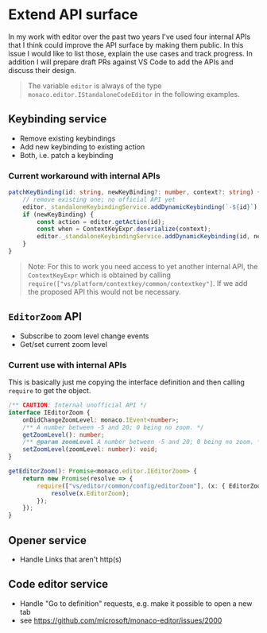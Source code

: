 # Extend API surface
In my work with editor over the past two years I've used four internal APIs that I think could improve the API surface by making them public. In this issue I would like to list those, explain the use cases and track progress. In addition I will prepare draft PRs against VS Code to add the APIs and discuss their design.

> The variable `editor` is always of the type `monaco.editor.IStandaloneCodeEditor` in the following examples.

## Keybinding service
- Remove existing keybindings
- Add new keybinding to existing action
- Both, i.e. patch a keybinding

### Current workaround with internal APIs
```ts
patchKeyBinding(id: string, newKeyBinding?: number, context?: string) {
	// remove existing one; no official API yet
	editor._standaloneKeybindingService.addDynamicKeybinding(`-${id}`);
	if (newKeyBinding) {
		const action = editor.getAction(id);
		const when = ContextKeyExpr.deserialize(context);
		editor._standaloneKeybindingService.addDynamicKeybinding(id, newKeyBinding, () => action.run(), when);
	}
}
```
> Note: For this to work you need access to yet another internal API, the `ContextKeyExpr` which is obtained by calling `require(["vs/platform/contextkey/common/contextkey"]`. If we add the proposed API this would not be necessary.

## `EditorZoom` API
- Subscribe to zoom level change events
- Get/set current zoom level

### Current use with internal APIs
This is basically just me copying the interface definition and then calling `require` to get the object.
```ts
/** CAUTION: Internal unofficial API */
interface IEditorZoom {
	onDidChangeZoomLevel: monaco.IEvent<number>;
	/** A number between -5 and 20; 0 being no zoom. */
	getZoomLevel(): number;
	/** @param zoomLevel A number between -5 and 20; 0 being no zoom. */
	setZoomLevel(zoomLevel: number): void;
}

getEditorZoom(): Promise<monaco.editor.IEditorZoom> {
	return new Promise(resolve => {
		require(["vs/editor/common/config/editorZoom"], (x: { EditorZoom: monaco.editor.IEditorZoom }) => {
			resolve(x.EditorZoom);
		});
	});
}
```

## Opener service
- Handle Links that aren't http(s)

## Code editor service
- Handle "Go to definition" requests, e.g. make it possible to open a new tab
- see https://github.com/microsoft/monaco-editor/issues/2000